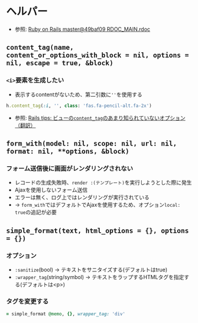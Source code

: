 # ヘルパー
- 参照: [Ruby on Rails master@49baf09 RDOC_MAIN.rdoc](https://edgeapi.rubyonrails.org/)

## `content_tag(name, content_or_options_with_block = nil, options = nil, escape = true, &block)`
### `<i>`要素を生成したい
- 表示するcontentがないため、第二引数に`''`を使用する
```ruby
h.content_tag(:i, '', class: 'fas.fa-pencil-alt.fa-2x')
```
- 参照: [Rails tips: ビューの`content_tag`のあまり知られていないオプション（翻訳）](https://techracho.bpsinc.jp/hachi8833/2018_04_10/54701)

## `form_with(model: nil, scope: nil, url: nil, format: nil, **options, &block)`
### フォーム送信後に画面がレンダリングされない
- レコードの生成失敗時、`render :(テンプレート)`を実行しようとした際に発生
- Ajaxを使用しないフォーム送信
- エラーは無く、ログ上ではレンダリングが実行されている
- -> `form_with`ではデフォルトでAjaxを使用するため、オプション`local: true`の追記が必要

## `simple_format(text, html_options = {}, options = {})`
### オプション
- `:sanitize`(bool) -> テキストをサニタイズする(デフォルトはtrue)
- `:wrapper_tag`(string/symbol) -> テキストをラップするHTMLタグを指定する(デフォルトは\<p\>)

### タグを変更する
```ruby
= simple_format @memo, {}, wrapper_tag: 'div'
```
